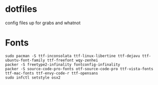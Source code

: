 dotfiles
========

config files up for grabs and whatnot

# Fonts
```
sudo pacman -S ttf-inconsolata ttf-linux-libertine ttf-dejavu ttf-ubuntu-font-family ttf-freefont wqy-zenhei
packer -S freetype2-infinality fontconfig-infinality
packer -S source-code-pro-fonts otf-source-code-pro ttf-vista-fonts ttf-mac-fonts ttf-envy-code-r ttf-opensans
sudo infctl setstyle osx2
```
